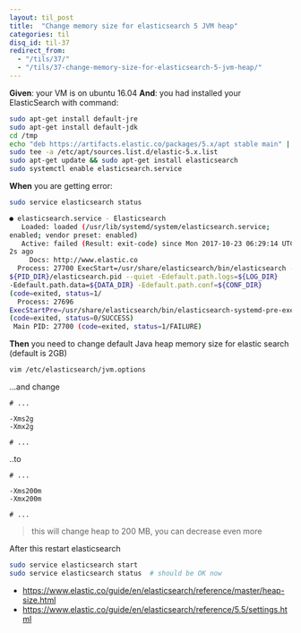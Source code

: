 ```yaml
---
layout: til_post
title:  "Change memory size for elasticsearch 5 JVM heap"
categories: til
disq_id: til-37
redirect_from:
  - "/tils/37/"
  - "/tils/37-change-memory-size-for-elasticsearch-5-jvm-heap/"
---
```


**Given**: your VM is on  ubuntu 16.04 
**And**: you had installed your ElasticSearch with command:

```bash
sudo apt-get install default-jre
sudo apt-get install default-jdk
cd /tmp
echo "deb https://artifacts.elastic.co/packages/5.x/apt stable main" |
sudo tee -a /etc/apt/sources.list.d/elastic-5.x.list
sudo apt-get update && sudo apt-get install elasticsearch
sudo systemctl enable elasticsearch.service
```

**When** you are getting error:


```bash
sudo service elasticsearch status

● elasticsearch.service - Elasticsearch
   Loaded: loaded (/usr/lib/systemd/system/elasticsearch.service;
enabled; vendor preset: enabled)
   Active: failed (Result: exit-code) since Mon 2017-10-23 06:29:14 UTC;
2s ago
     Docs: http://www.elastic.co
  Process: 27700 ExecStart=/usr/share/elasticsearch/bin/elasticsearch -p
${PID_DIR}/elasticsearch.pid --quiet -Edefault.path.logs=${LOG_DIR}
-Edefault.path.data=${DATA_DIR} -Edefault.path.conf=${CONF_DIR}
(code=exited, status=1/
  Process: 27696
ExecStartPre=/usr/share/elasticsearch/bin/elasticsearch-systemd-pre-exec
(code=exited, status=0/SUCCESS)
 Main PID: 27700 (code=exited, status=1/FAILURE)
```

**Then** you need to change default Java heap  memory size  for elastic
search (default is 2GB)


```bash
vim /etc/elasticsearch/jvm.options
```

...and change

```
# ...

-Xms2g
-Xmx2g

# ...
```

..to

```
# ...

-Xms200m
-Xmx200m

# ...
```

> this will change heap to 200 MB, you can decrease even more 


After this restart elasticsearch

```bash
sudo service elasticsearch start
sudo service elasticsearch status  # should be OK now
```


* https://www.elastic.co/guide/en/elasticsearch/reference/master/heap-size.html
* https://www.elastic.co/guide/en/elasticsearch/reference/5.5/settings.html

